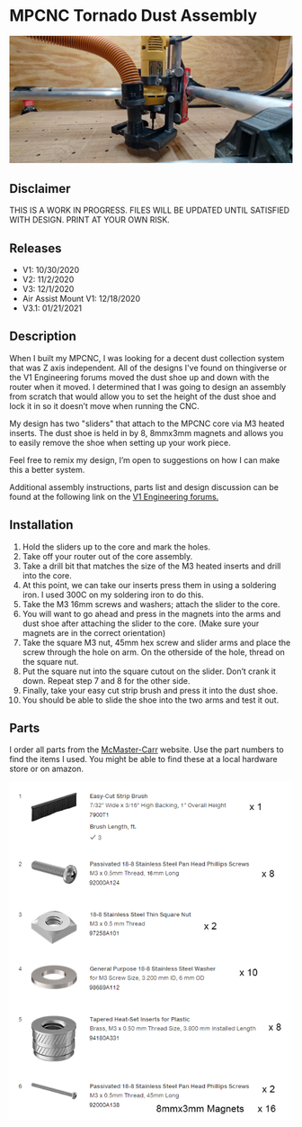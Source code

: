 # MPCNC Tornado Dust Assembly

![MPCNC Tornado](./images/v3/IMG_20201130_174338_1_30.jpg "MPCNC Tornado")
## Disclaimer
THIS IS A WORK IN PROGRESS. FILES WILL BE UPDATED UNTIL SATISFIED WITH DESIGN. PRINT AT YOUR OWN RISK.

## Releases
* V1: 10/30/2020
* V2: 11/2/2020
* V3: 12/1/2020
* Air Assist Mount V1: 12/18/2020
* V3.1: 01/21/2021
## Description
When I built my MPCNC, I was looking for a decent dust collection system that was Z axis independent. All of the designs I've found on thingiverse or the V1 Engineering forums moved the dust shoe up and down with the router when it moved. I determined that I was going to design an assembly from scratch that would allow you to set the height of the dust shoe and lock it in so it doesn’t move when running the CNC. 

My design has two "sliders" that attach to the MPCNC core via M3 heated inserts. The dust shoe is held in by 8, 8mmx3mm magnets and allows you to easily remove the shoe when setting up your work piece.

Feel free to remix my design, I’m open to suggestions on how I can make this a better system.

Additional assembly instructions, parts list and design discussion can be found at the following link on the [V1 Engineering forums.](https://forum.v1e.com/t/mpcnc-primo-tornado-z-independent-dust-collection/22054/1
)

## Installation
1. Hold the sliders up to the core and mark the holes.
2. Take off your router out of the core assembly. 
3. Take a drill bit that matches the size of the M3 heated inserts and drill into the core. 
4. At this point, we can take our inserts press them in using a soldering iron. I used 300C on my soldering iron to do this.
5. Take the M3 16mm screws and washers; attach the slider to the core.
6. You will want to go ahead and press in the magnets into the arms and dust shoe after attaching the slider to the core. (Make sure your magnets are in the correct orientation)
7. Take the square M3 nut, 45mm hex screw and slider arms and place the screw through the hole on arm. On the otherside of the hole, thread on the square nut. 
8. Put the square nut into the square cutout on the slider. Don’t crank it down. Repeat step 7 and 8 for the other side.
9. Finally, take your easy cut strip brush and press it into the dust shoe. 
10. You should be able to slide the shoe into the two arms and test it out.

## Parts
I order all parts from the [McMaster-Carr](https://www.mcmaster.com/) website. Use the part numbers to find the items I used.
You might be able to find these at a local hardware store or on amazon.

![Parts list](./images/parts_list.png "Parts list")


